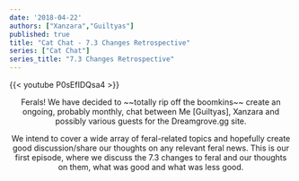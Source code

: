 ```yaml
---
date: '2018-04-22'
authors: ["Xanzara","Guiltyas"]
published: true
title: "Cat Chat - 7.3 Changes Retrospective"
series: ["Cat Chat"]
series_title: "7.3 Changes Retrospective"
---
```



{{< youtube P0sEfIDQsa4 >}}


<center>
Ferals!
We have decided to ~~totally rip off the boomkins~~ create an ongoing, probably monthly, chat between Me [Guiltyas], Xanzara and possibly various guests for the Dreamgrove.gg site.

We intend to cover a wide array of feral-related topics and hopefully create good discussion/share our thoughts on any relevant feral news. This is our first episode, where we discuss the 7.3 changes to feral and our thoughts on them, what was good and what was less good.
</center>
